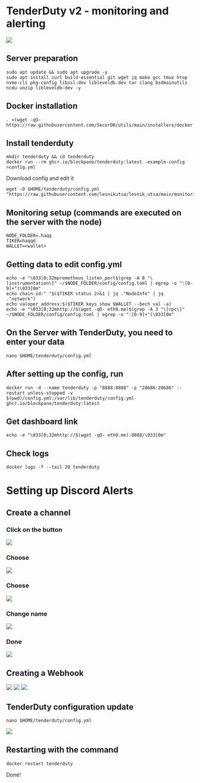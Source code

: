 # TenderDuty v2 - monitoring and alerting
![](https://user-images.githubusercontent.com/83868103/190860486-4dc9c7ac-8884-4e85-a643-7c9777e29536.png)
## Server preparation
```
sudo apt update && sudo apt upgrade -y
sudo apt install curl build-essential git wget jq make gcc tmux htop nvme-cli pkg-config libssl-dev libleveldb-dev tar clang bsdmainutils ncdu unzip libleveldb-dev -y
```
## Docker installation
```
. <(wget -qO- https://raw.githubusercontent.com/SecorD0/utils/main/installers/docker.sh)
```
## Install tenderduty
```
mkdir tenderduty && cd tenderduty
docker run --rm ghcr.io/blockpane/tenderduty:latest -example-config >config.yml
```
Download config and edit it
```
wget -O $HOME/tenderduty/config.yml "https://raw.githubusercontent.com/lesnikutsa/lesnik_utsa/main/monitoring/TenderDuty(ru)/config.yml"
```
## Monitoring setup (commands are executed on the server with the node)
```
NODE_FOLDER=.haqq
TIKER=haqqd
WALLET=<wallet>
```
## Getting data to edit config.yml
```
echo -e "\033[0;32mprometheus_listen_port$(grep -A 8 "\[instrumentation\]" ~/$NODE_FOLDER/config/config.toml | egrep -o ":[0-9]+")\033[0m"
echo chain-id:" "$($TIKER status 2>&1 | jq ."NodeInfo" | jq ."network")
echo valoper_address:$($TIKER keys show $WALLET --bech val -a)
echo -e "\033[0;32mhttp://$(wget -qO- eth0.me)$(grep -A 3 "\[rpc\]" ~/$NODE_FOLDER/config/config.toml | egrep -o ":[0-9]+")\033[0m"
```
## On the Server with TenderDuty, you need to enter your data
```
nano $HOME/tenderduty/config.yml
```
## After setting up the config, run
```
docker run -d --name tenderduty -p "8888:8888" -p "28686:28686" --restart unless-stopped -v $(pwd)/config.yml:/var/lib/tenderduty/config.yml ghcr.io/blockpane/tenderduty:latest
```
## Get dashboard link
```
echo -e "\033[0;32mhttp://$(wget -qO- eth0.me):8888/\033[0m"
```
## Check logs
```
docker logs -f --tail 20 tenderduty
```
# Setting up Discord Alerts
## Create a channel
### Click on the button
![](https://user-images.githubusercontent.com/83868103/190870811-5a6f4ebe-e20e-47d4-8803-40811adfedde.png)
### Choose
![](https://user-images.githubusercontent.com/83868103/190870865-4ea927f7-3a79-4fda-b199-2730f1191f19.png)
### Choose
![](https://user-images.githubusercontent.com/83868103/190871041-638598e7-42da-40f4-9839-8a18970c32b7.png)
### Change name
![](https://user-images.githubusercontent.com/83868103/190871685-45053949-0cbf-437b-994c-a9887fbbe0c4.png)
### Done
![](https://user-images.githubusercontent.com/83868103/190871249-baf6bf83-c2ed-466c-958b-42313777ab3d.png)
## Creating a Webhook
![](https://img3.teletype.in/files/24/1f/241f4b9f-1f99-429e-87d4-7ca279017c1f.png)
![](https://img2.teletype.in/files/5f/2a/5f2aeb02-68b5-4c72-ad78-d9b0f6622a63.png)
![](https://img3.teletype.in/files/2c/ac/2cac225d-19e6-420e-83c7-2fb425eeba3d.png)
## TenderDuty configuration update
```
nano $HOME/tenderduty/config.yml
```
![](https://img2.teletype.in/files/d9/44/d94411df-cd43-44c9-b7ab-7bf4f6ed40e5.png)
## Restarting with the command
```
docker restart tenderduty
```
Done!
